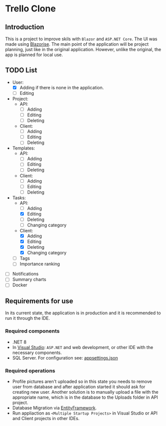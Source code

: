 # Trello Clone

## Introduction

This is a project to improve skils with `Blazor` and `ASP.NET Core`.
The UI was made using [Blazorise](https://blazorise.com/).
The main point of the application will be project planning, just like in the original application. However, unlike the original, the app is planned for local use.

## TODO List

- User:
  - [x] Adding if there is none in the application.
  - [ ] Editing
- Project:
  - API:
    - [ ] Adding
    - [ ] Editing
    - [ ] Deleting  
  - Client:
    - [ ] Adding
    - [ ] Editing
    - [ ] Deleting  
- Templates:
  - API:
    - [ ] Adding
    - [ ] Editing
    - [ ] Deleting  
  - Client:
    - [ ] Adding
    - [ ] Editing
    - [ ] Deleting  
- Tasks:
  - API:
    - [ ] Adding
    - [x] Editing
    - [ ] Deleting
    - [ ] Changing category
  - Client:
    - [x] Adding
    - [x] Editing
    - [x] Deleting
    - [x] Changing category
  - [ ] Tags
  - [ ] Importance ranking
- [ ] Notifications
- [ ] Summary charts
- [ ] Docker

## Requirements for use

In its current state, the application is in production and it is recommended to run it through the IDE.

### Required components

- .NET 8
- In [Visual Studio](https://visualstudio.microsoft.com/pl/): `ASP.NET` and web development, or other IDE with the necessary components.
- SQL Server. For configuration see: [appsettings.json](./Trello.Api/appsettings.json)

### Required operations

- Profile pictures aren't uploaded so in this state you needs to remove user from database and after application started it should ask for creating new user. Another solution is to manually upload a file with the appropriate name, which is in the database to the Uploads folder in API project.
- Database Migration via [EntityFramework](https://learn.microsoft.com/en-us/aspnet/entity-framework).
- Run appliaction as `<Multiple Startup Projects>` in Visual Studio or API and Client projects in other IDEs. 